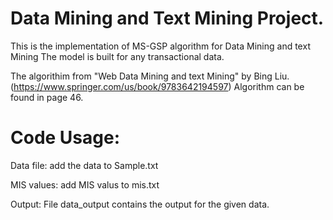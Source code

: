 # Data Mining and Text Mining Project.
This is the implementation of MS-GSP algorithm for Data Mining and text Mining
The model is built for any transactional data.

The algorithim from "Web Data Mining and text Mining" by Bing Liu. (https://www.springer.com/us/book/9783642194597)
Algorithm can be found in page 46.

# Code Usage:
Data file: add the data to Sample.txt

MIS values: add MIS valus to mis.txt

Output: File data_output contains the output for the given data.
